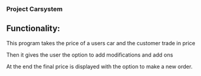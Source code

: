 ### Project Carsystem 

## Functionality: 

This program takes the price of a users car and the customer trade in price 

Then it gives the user the option to add modifications and add ons 

At the end the final price is displayed with the option to make a new order. 
